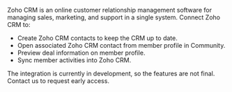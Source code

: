 Zoho CRM is an online customer relationship management software for managing sales, marketing, and support in a single system. Connect Zoho CRM to:

- Create Zoho CRM contacts to keep the CRM up to date.
- Open associated Zoho CRM contact from member profile in Community.
- Preview deal information on member profile.
- Sync member activities into Zoho CRM.

The integration is currently in development, so the features are not final. Contact us to request early access.